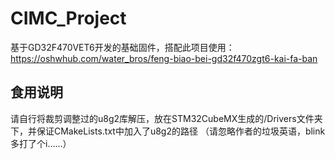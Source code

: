 # CIMC_Project
基于GD32F470VET6开发的基础固件，搭配此项目使用：https://oshwhub.com/water_bros/feng-biao-bei-gd32f470zgt6-kai-fa-ban

## 食用说明
请自行将裁剪调整过的u8g2库解压，放在STM32CubeMX生成的/Drivers文件夹下，并保证CMakeLists.txt中加入了u8g2的路径
（请忽略作者的垃圾英语，blink多打了个i……）

